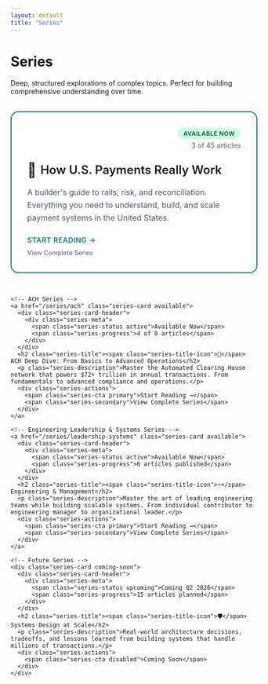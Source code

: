 ```yaml
---
layout: default
title: "Series"
---
```


<div class="mx-auto max-w-3xl">
  <h1 class="text-4xl font-bold mb-6">Series</h1>
  <p class="text-lg opacity-80 mb-8">Deep, structured explorations of complex topics. Perfect for building comprehensive understanding over time.</p>
  
  <!-- Featured Series -->
  <div class="series-grid">
    <a href="/series/payments" class="series-card available">
      <div class="series-card-header">
        <div class="series-meta">
          <span class="series-status active">Available Now</span>
          <span class="series-progress">3 of 45 articles</span>
        </div>
      </div>
      <h2 class="series-title"><span class="series-title-icon">🚀</span> How U.S. Payments Really Work</h2>
      <p class="series-description">A builder's guide to rails, risk, and reconciliation. Everything you need to understand, build, and scale payment systems in the United States.</p>
      <div class="series-actions">
        <span class="series-cta primary">Start Reading →</span>
        <span class="series-secondary">View Complete Series</span>
      </div>
    </a>
    
    <!-- ACH Series -->
    <a href="/series/ach" class="series-card available">
      <div class="series-card-header">
        <div class="series-meta">
          <span class="series-status active">Available Now</span>
          <span class="series-progress">4 of 8 articles</span>
        </div>
      </div>
      <h2 class="series-title"><span class="series-title-icon">🏦</span> ACH Deep Dive: From Basics to Advanced Operations</h2>
      <p class="series-description">Master the Automated Clearing House network that powers $72+ trillion in annual transactions. From fundamentals to advanced compliance and operations.</p>
      <div class="series-actions">
        <span class="series-cta primary">Start Reading →</span>
        <span class="series-secondary">View Complete Series</span>
      </div>
    </a>
    
    <!-- Engineering Leadership & Systems Series -->
    <a href="/series/leadership-systems" class="series-card available">
      <div class="series-card-header">
        <div class="series-meta">
          <span class="series-status active">Available Now</span>
          <span class="series-progress">6 articles published</span>
        </div>
      </div>
      <h2 class="series-title"><span class="series-title-icon">⚡</span> Engineering & Management</h2>
      <p class="series-description">Master the art of leading engineering teams while building scalable systems. From individual contributor to engineering manager to organizational leader.</p>
      <div class="series-actions">
        <span class="series-cta primary">Start Reading →</span>
        <span class="series-secondary">View Complete Series</span>
      </div>
    </a>
    
    <!-- Future Series -->
    <div class="series-card coming-soon">
      <div class="series-card-header">
        <div class="series-meta">
          <span class="series-status upcoming">Coming Q2 2026</span>
          <span class="series-progress">15 articles planned</span>
        </div>
      </div>
      <h2 class="series-title"><span class="series-title-icon">🛡️</span> Systems Design at Scale</h2>
      <p class="series-description">Real-world architecture decisions, tradeoffs, and lessons learned from building systems that handle millions of transactions.</p>
      <div class="series-actions">
        <span class="series-cta disabled">Coming Soon</span>
      </div>
    </div>
    

  </div>
</div>

<style>
/* Series Grid Layout */
.series-grid {
  display: flex;
  flex-direction: column;
  gap: 2rem;
  margin-top: 2rem;
}

/* Series Card Base */
.series-card {
  background: white;
  border: 2px solid #e5e7eb;
  border-radius: 16px;
  padding: 2rem;
  text-decoration: none;
  color: inherit;
  display: flex;
  flex-direction: column;
  transition: all 0.3s ease;
  box-shadow: 0 4px 12px rgba(0, 0, 0, 0.05);
}

.series-card:hover {
  transform: translateY(-2px);
  box-shadow: 0 12px 24px rgba(0, 0, 0, 0.1);
  text-decoration: none;
}

.series-card.available {
  border-color: #157878;
}

.series-card.available:hover {
  box-shadow: 0 12px 24px rgba(21, 120, 120, 0.15);
}

.series-card.coming-soon {
  border-color: #d1d5db;
  opacity: 0.8;
}

/* Series Card Header */
.series-card-header {
  display: flex;
  justify-content: flex-end;
  align-items: flex-start;
  margin-bottom: 1.5rem;
}

.series-meta {
  display: flex;
  flex-direction: column;
  align-items: flex-end;
  gap: 0.25rem;
}

.series-status {
  font-size: 0.75rem;
  font-weight: 600;
  padding: 0.25rem 0.75rem;
  border-radius: 12px;
  text-transform: uppercase;
  letter-spacing: 0.5px;
}

.series-status.active {
  background: #d1fae5;
  color: #065f46;
}

.series-status.upcoming {
  background: #fef3c7;
  color: #92400e;
}

.series-progress {
  font-size: 0.875rem;
  color: #6b7280;
  font-weight: 500;
}

/* Series Content */
.series-title {
  font-size: 1.5rem;
  font-weight: 600;
  margin: 0 0 1rem 0;
  color: inherit;
  display: flex;
  align-items: center;
  gap: 0.5rem;
}

.series-title-icon {
  font-size: 1.8rem;
  display: inline-flex;
  align-items: center;
}

.series-description {
  font-size: 1rem;
  line-height: 1.6;
  color: #4b5563;
  margin: 0 0 1.5rem 0;
  flex-grow: 1;
}

/* Series Actions */
.series-actions {
  display: flex;
  flex-direction: column;
  gap: 0.5rem;
  align-items: flex-start;
}

.series-cta {
  font-size: 0.9rem;
  font-weight: 600;
  text-transform: uppercase;
  letter-spacing: 0.5px;
}

.series-cta.primary {
  color: #157878;
  border-bottom: 2px solid transparent;
}

.series-card.available:hover .series-cta.primary {
  border-bottom-color: #157878;
}

.series-cta.disabled {
  color: #9ca3af;
  cursor: not-allowed;
}

.series-secondary {
  font-size: 0.8rem;
  color: #6b7280;
  font-weight: 500;
}

/* Mobile Responsive */
@media (max-width: 640px) {
  .series-card {
    padding: 1.5rem;
  }
  
  .series-card-header {
    justify-content: flex-start;
  }
  
  .series-meta {
    align-items: flex-start;
    flex-direction: row;
    gap: 1rem;
  }
  
  .series-title {
    font-size: 1.25rem;
    flex-direction: column;
    align-items: flex-start;
    gap: 0.25rem;
  }
  
  .series-title-icon {
    font-size: 1.5rem;
  }
}
</style>
